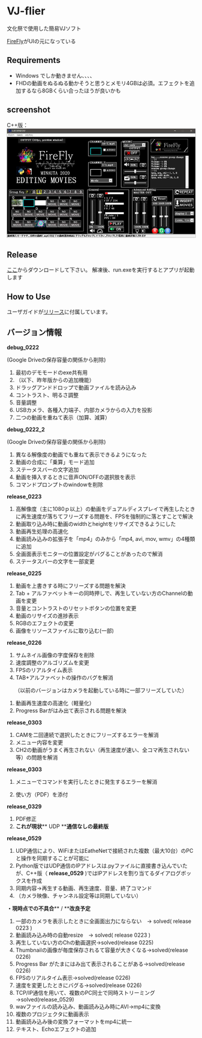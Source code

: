 # VJ-flier
文化祭で使用した簡易VJソフト

[FireFly](https://www.gizmodo.jp/2007/07/vjvjfirefly.html)がUIの元になっている


## Requirements
- Windows でしか動きません、、、、
- FHDの動画をぬるぬる動かそうと思うとメモリ4GBは必須。エフェクトを追加するなら8GBくらい合ったほうが良いかも


## screenshot
C++版：
![](images/screen.jpg)

 
## Release
[ここ](https://drive.google.com/drive/folders/1gH60uo779e8hMrvrxw1CQcCo8lLfAkAu?usp=sharing)からダウンロードして下さい。
解凍後、run.exeを実行するとアプリが起動します


## How to Use
ユーザガイドが[リリース](https://drive.google.com/drive/folders/1gH60uo779e8hMrvrxw1CQcCo8lLfAkAu?usp=sharing)に付属しています。



## バージョン情報

**debug\_0222**

(Google Driveの保存容量の関係から削除)

1. 最初のデモモードのexe共有用
2. （以下、昨年版からの追加機能）
3. ドラッグアンドドロップで動画ファイルを読み込み
4. コントラスト、明るさ調整
5. 音量調整
6. USBカメラ、各種入力端子、内部カメラからの入力を投影
7. 二つの動画を重ねて表示（加算、減算）

**debug\_0222\_2**

(Google Driveの保存容量の関係から削除)

1. 異なる解像度の動画でも重ねて表示できるようになった
2. 動画の合成に「乗算」モード追加
3. ステータスバーの文字追加
4. 動画を挿入するときに音声ON/OFFの選択肢を表示
5. コマンドプロンプトのwindowを削除

**release\_0223**

1. 高解像度（主に1080ｐ以上）の動画をデュアルディスプレイで再生したときに再生速度が落ちてフリーズする問題を、FPSを強制的に落とすことで解決
2. 動画取り込み時に動画のwidthとheightをリサイズできるようにした
3. 動画再生処理の高速化
4. 動画読み込みの拡張子を「mp4」のみから「mp4, avi, mov, wmv」の4種類に追加
5. 全画面表示モニターの位置設定がバグることがあったので解消
6. ステータスバーの文字を一部変更

**release\_0225**

1. 動画を上書きする時にフリーズする問題を解決
2. Tab + アルファベットキーの同時押しで、再生していない方のChannelの動画を変更
3. 音量とコントラストのリセットボタンの位置を変更
4. 動画のリサイズの進捗表示
5. RGBのエフェクトの変更
6. 画像をリソースファイルに取り込む(一部)

**release\_0226**

1. サムネイル画像の字度保存を削除
2. 速度調整のアルゴリズムを変更
3. FPSのリアルタイム表示
4. TAB+アルファベットの操作のバグを解消

　　（以前のバージョンはカメラを起動している時に一部フリーズしていた）

1. 動画再生速度の高速化（軽量化）
2. Progress Barがはみ出て表示される問題を解決

**release\_0303**

1. CAMを二回連続で選択したときにフリーズするエラーを解消
2. メニュー内容を変更
3. CH2の動画がうまく再生されない（再生速度が速い、全コマ再生されない等）の問題を解消

**release\_0303**

1. メニューでコマンドを実行したときに発生するエラーを解消

2. 使い方（PDF）を添付

**release\_0329**

1. PDF修正
2. **これが現状**** UDP ****通信なしの最終版**

**release\_0529**

1. UDP通信により、WiFiまたはEatheNetで接続された複数（最大10台）のPCと操作を同期することが可能に
2. Python版ではUDP通信のIPアドレスは.pyファイルに直接書き込んでいたが、C++版（ **release\_0529** )ではIPアドレスを割り当てるダイアログボックスを作成
3. 同期内容→再生する動画、再生速度、音量、終了コマンド
4. （カメラ映像、チャンネル設定等は同期していない）

**・現時点での不具合**** / ****改良予定**

1. 一部のカメラを表示したときに全画面出力にならない　→ solved( release 0223 )
2. 動画読み込み時の自動resize　→ solved( release 0223 )
3. 再生していない方のChの動画選択→solved(release 0225)
4. Thumbnailの画像が毎度保存されるて容量が大きくなる→solved(release 0226)
5. Progress Bar がたまにはみ出て表示されることがある→solved(release 0226)
6. FPSのリアルタイム表示→solved(release 0226)
7. 速度を変更したときにバグる→solved(release 0226)
8. TCP/IP通信を用いて、複数のPC同士で同時ストリーミング→solved(release\_0529)
9. wavファイルの読み込み、動画読み込み時にAVI→mp4に変換
10. 複数のプロジェクタに動画表示
11. 動画読み込み後の変換フォーマットをmp4に統一
12. テキスト、Echoエフェクトの追加